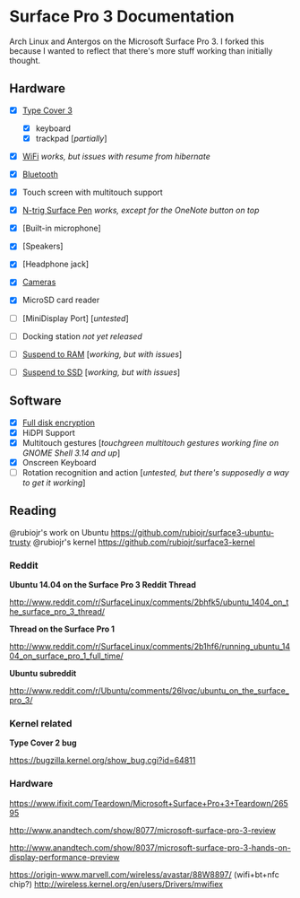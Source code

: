# Surface Pro 3 Documentation

Arch Linux and Antergos on the Microsoft Surface Pro 3. I forked this because I wanted to reflect that there's more stuff working than initially thought.

## Hardware

* [x] [Type Cover 3][#1]
  * [x] keyboard
  * [x] trackpad [*partially*]
* [x] [WiFi][#2] *works, but issues with resume from hibernate*
* [x] [Bluetooth][#2]
* [x] Touch screen with multitouch support
* [x] [N-trig Surface Pen][#4] *works, except for the OneNote button on top*
* [x] [Built-in microphone]
* [x] [Speakers]
* [x] [Headphone jack]
* [x] [Cameras][#3]
* [x] MicroSD card reader
* [ ] [MiniDisplay Port] [*untested*]
* [ ] Docking station *not yet released*
* [ ] [Suspend to RAM][#2] [*working, but with issues*]
* [ ] [Suspend to SSD][#2] [*working, but with issues*]


## Software

* [x] [Full disk encryption][#7]
* [x] HiDPI Support
* [x] Multitouch gestures [*touchgreen multitouch gestures working fine on GNOME Shell 3.14 and up*]
* [x] Onscreen Keyboard
* [ ] Rotation recognition and action [*untested, but there's supposedly a way to get it working*]

[#1]: https://github.com/Vistaus/surface3-arch-antergoslinux/issues/1
[#2]: https://github.com/Vistaus/surface3-arch-antergoslinux/issues/2
[#3]: https://github.com/Vistaus/surface3-arch-antergoslinux/issues/3
[#4]: https://github.com/Vistaus/surface3-arch-antergoslinux/issues/4
[#5]: https://github.com/nuclearsandwich/surface3-archlinux/issues/5
[#6]: https://github.com/nuclearsandwich/surface3-archlinux/issues/6
[#7]: https://github.com/nuclearsandwich/surface3-archlinux/issues/7
[#8]: https://github.com/nuclearsandwich/surface3-archlinux/issues/8


## Reading

@rubiojr's work on Ubuntu https://github.com/rubiojr/surface3-ubuntu-trusty
@rubiojr's kernel https://github.com/rubiojr/surface3-kernel

### Reddit

**Ubuntu 14.04 on the Surface Pro 3 Reddit Thread**

http://www.reddit.com/r/SurfaceLinux/comments/2bhfk5/ubuntu_1404_on_the_surface_pro_3_thread/

**Thread on the Surface Pro 1**

http://www.reddit.com/r/SurfaceLinux/comments/2b1hf6/running_ubuntu_1404_on_surface_pro_1_full_time/

**Ubuntu subreddit**

http://www.reddit.com/r/Ubuntu/comments/26lvqc/ubuntu_on_the_surface_pro_3/

### Kernel related

**Type Cover 2 bug**

https://bugzilla.kernel.org/show_bug.cgi?id=64811

### Hardware

https://www.ifixit.com/Teardown/Microsoft+Surface+Pro+3+Teardown/26595

http://www.anandtech.com/show/8077/microsoft-surface-pro-3-review

http://www.anandtech.com/show/8037/microsoft-surface-pro-3-hands-on-display-performance-preview

https://origin-www.marvell.com/wireless/avastar/88W8897/ (wifi+bt+nfc chip?)
http://wireless.kernel.org/en/users/Drivers/mwifiex
